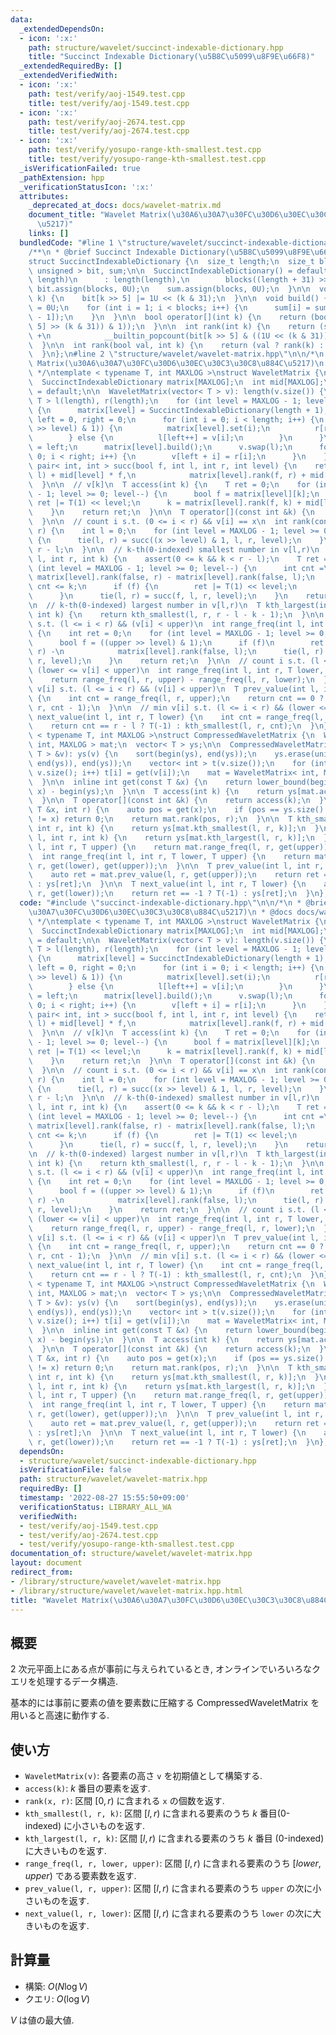 ```yaml
---
data:
  _extendedDependsOn:
  - icon: ':x:'
    path: structure/wavelet/succinct-indexable-dictionary.hpp
    title: "Succinct Indexable Dictionary(\u5B8C\u5099\u8F9E\u66F8)"
  _extendedRequiredBy: []
  _extendedVerifiedWith:
  - icon: ':x:'
    path: test/verify/aoj-1549.test.cpp
    title: test/verify/aoj-1549.test.cpp
  - icon: ':x:'
    path: test/verify/aoj-2674.test.cpp
    title: test/verify/aoj-2674.test.cpp
  - icon: ':x:'
    path: test/verify/yosupo-range-kth-smallest.test.cpp
    title: test/verify/yosupo-range-kth-smallest.test.cpp
  _isVerificationFailed: true
  _pathExtension: hpp
  _verificationStatusIcon: ':x:'
  attributes:
    _deprecated_at_docs: docs/wavelet-matrix.md
    document_title: "Wavelet Matrix(\u30A6\u30A7\u30FC\u30D6\u30EC\u30C3\u30C8\u884C\
      \u5217)"
    links: []
  bundledCode: "#line 1 \"structure/wavelet/succinct-indexable-dictionary.hpp\"\n\
    /**\n * @brief Succinct Indexable Dictionary(\u5B8C\u5099\u8F9E\u66F8)\n */\n\
    struct SuccinctIndexableDictionary {\n  size_t length;\n  size_t blocks;\n  vector<\
    \ unsigned > bit, sum;\n\n  SuccinctIndexableDictionary() = default;\n\n  SuccinctIndexableDictionary(size_t\
    \ length)\n      : length(length),\n        blocks((length + 31) >> 5) {\n   \
    \ bit.assign(blocks, 0U);\n    sum.assign(blocks, 0U);\n  }\n\n  void set(int\
    \ k) {\n    bit[k >> 5] |= 1U << (k & 31);\n  }\n\n  void build() {\n    sum[0]\
    \ = 0U;\n    for (int i = 1; i < blocks; i++) {\n      sum[i] = sum[i - 1] + __builtin_popcount(bit[i\
    \ - 1]);\n    }\n  }\n\n  bool operator[](int k) {\n    return (bool((bit[k >>\
    \ 5] >> (k & 31)) & 1));\n  }\n\n  int rank(int k) {\n    return (sum[k >> 5]\
    \ +\n            __builtin_popcount(bit[k >> 5] & ((1U << (k & 31)) - 1)));\n\
    \  }\n\n  int rank(bool val, int k) {\n    return (val ? rank(k) : k - rank(k));\n\
    \  }\n};\n#line 2 \"structure/wavelet/wavelet-matrix.hpp\"\n\n/*\n * @brief Wavelet\
    \ Matrix(\u30A6\u30A7\u30FC\u30D6\u30EC\u30C3\u30C8\u884C\u5217)\n * @docs docs/wavelet-matrix.md\n\
    \ */\ntemplate < typename T, int MAXLOG >\nstruct WaveletMatrix {\n  size_t length;\n\
    \  SuccinctIndexableDictionary matrix[MAXLOG];\n  int mid[MAXLOG];\n\n  WaveletMatrix()\
    \ = default;\n\n  WaveletMatrix(vector< T > v): length(v.size()) {\n    vector<\
    \ T > l(length), r(length);\n    for (int level = MAXLOG - 1; level >= 0; level--)\
    \ {\n      matrix[level] = SuccinctIndexableDictionary(length + 1);\n      int\
    \ left = 0, right = 0;\n      for (int i = 0; i < length; i++) {\n        if (((v[i]\
    \ >> level) & 1)) {\n          matrix[level].set(i);\n          r[right++] = v[i];\n\
    \        } else {\n          l[left++] = v[i];\n        }\n      }\n      mid[level]\
    \ = left;\n      matrix[level].build();\n      v.swap(l);\n      for (int i =\
    \ 0; i < right; i++) {\n        v[left + i] = r[i];\n      }\n    }\n  }\n\n \
    \ pair< int, int > succ(bool f, int l, int r, int level) {\n    return {matrix[level].rank(f,\
    \ l) + mid[level] * f,\n            matrix[level].rank(f, r) + mid[level] * f};\n\
    \  }\n\n  // v[k]\n  T access(int k) {\n    T ret = 0;\n    for (int level = MAXLOG\
    \ - 1; level >= 0; level--) {\n      bool f = matrix[level][k];\n      if (f)\
    \ ret |= T(1) << level;\n      k = matrix[level].rank(f, k) + mid[level] * f;\n\
    \    }\n    return ret;\n  }\n\n  T operator[](const int &k) {\n    return access(k);\n\
    \  }\n\n  // count i s.t. (0 <= i < r) && v[i] == x\n  int rank(const T &x, int\
    \ r) {\n    int l = 0;\n    for (int level = MAXLOG - 1; level >= 0; level--)\
    \ {\n      tie(l, r) = succ((x >> level) & 1, l, r, level);\n    }\n    return\
    \ r - l;\n  }\n\n  // k-th(0-indexed) smallest number in v[l,r)\n  T kth_smallest(int\
    \ l, int r, int k) {\n    assert(0 <= k && k < r - l);\n    T ret = 0;\n    for\
    \ (int level = MAXLOG - 1; level >= 0; level--) {\n      int cnt =\n         \
    \ matrix[level].rank(false, r) - matrix[level].rank(false, l);\n      bool f =\
    \ cnt <= k;\n      if (f) {\n        ret |= T(1) << level;\n        k -= cnt;\n\
    \      }\n      tie(l, r) = succ(f, l, r, level);\n    }\n    return ret;\n  }\n\
    \n  // k-th(0-indexed) largest number in v[l,r)\n  T kth_largest(int l, int r,\
    \ int k) {\n    return kth_smallest(l, r, r - l - k - 1);\n  }\n\n  // count i\
    \ s.t. (l <= i < r) && (v[i] < upper)\n  int range_freq(int l, int r, T upper)\
    \ {\n    int ret = 0;\n    for (int level = MAXLOG - 1; level >= 0; level--) {\n\
    \      bool f = ((upper >> level) & 1);\n      if (f)\n        ret += matrix[level].rank(false,\
    \ r) -\n            matrix[level].rank(false, l);\n      tie(l, r) = succ(f, l,\
    \ r, level);\n    }\n    return ret;\n  }\n\n  // count i s.t. (l <= i < r) &&\
    \ (lower <= v[i] < upper)\n  int range_freq(int l, int r, T lower, T upper) {\n\
    \    return range_freq(l, r, upper) - range_freq(l, r, lower);\n  }\n\n  // max\
    \ v[i] s.t. (l <= i < r) && (v[i] < upper)\n  T prev_value(int l, int r, T upper)\
    \ {\n    int cnt = range_freq(l, r, upper);\n    return cnt == 0 ? T(-1) : kth_smallest(l,\
    \ r, cnt - 1);\n  }\n\n  // min v[i] s.t. (l <= i < r) && (lower <= v[i])\n  T\
    \ next_value(int l, int r, T lower) {\n    int cnt = range_freq(l, r, lower);\n\
    \    return cnt == r - l ? T(-1) : kth_smallest(l, r, cnt);\n  }\n};\n\ntemplate\
    \ < typename T, int MAXLOG >\nstruct CompressedWaveletMatrix {\n  WaveletMatrix<\
    \ int, MAXLOG > mat;\n  vector< T > ys;\n\n  CompressedWaveletMatrix(const vector<\
    \ T > &v): ys(v) {\n    sort(begin(ys), end(ys));\n    ys.erase(unique(begin(ys),\
    \ end(ys)), end(ys));\n    vector< int > t(v.size());\n    for (int i = 0; i <\
    \ v.size(); i++) t[i] = get(v[i]);\n    mat = WaveletMatrix< int, MAXLOG >(t);\n\
    \  }\n\n  inline int get(const T &x) {\n    return lower_bound(begin(ys), end(ys),\
    \ x) - begin(ys);\n  }\n\n  T access(int k) {\n    return ys[mat.access(k)];\n\
    \  }\n\n  T operator[](const int &k) {\n    return access(k);\n  }\n\n  int rank(const\
    \ T &x, int r) {\n    auto pos = get(x);\n    if (pos == ys.size() || ys[pos]\
    \ != x) return 0;\n    return mat.rank(pos, r);\n  }\n\n  T kth_smallest(int l,\
    \ int r, int k) {\n    return ys[mat.kth_smallest(l, r, k)];\n  }\n\n  T kth_largest(int\
    \ l, int r, int k) {\n    return ys[mat.kth_largest(l, r, k)];\n  }\n\n  int range_freq(int\
    \ l, int r, T upper) {\n    return mat.range_freq(l, r, get(upper));\n  }\n\n\
    \  int range_freq(int l, int r, T lower, T upper) {\n    return mat.range_freq(l,\
    \ r, get(lower), get(upper));\n  }\n\n  T prev_value(int l, int r, T upper) {\n\
    \    auto ret = mat.prev_value(l, r, get(upper));\n    return ret == -1 ? T(-1)\
    \ : ys[ret];\n  }\n\n  T next_value(int l, int r, T lower) {\n    auto ret = mat.next_value(l,\
    \ r, get(lower));\n    return ret == -1 ? T(-1) : ys[ret];\n  }\n};\n"
  code: "#include \"succinct-indexable-dictionary.hpp\"\n\n/*\n * @brief Wavelet Matrix(\u30A6\
    \u30A7\u30FC\u30D6\u30EC\u30C3\u30C8\u884C\u5217)\n * @docs docs/wavelet-matrix.md\n\
    \ */\ntemplate < typename T, int MAXLOG >\nstruct WaveletMatrix {\n  size_t length;\n\
    \  SuccinctIndexableDictionary matrix[MAXLOG];\n  int mid[MAXLOG];\n\n  WaveletMatrix()\
    \ = default;\n\n  WaveletMatrix(vector< T > v): length(v.size()) {\n    vector<\
    \ T > l(length), r(length);\n    for (int level = MAXLOG - 1; level >= 0; level--)\
    \ {\n      matrix[level] = SuccinctIndexableDictionary(length + 1);\n      int\
    \ left = 0, right = 0;\n      for (int i = 0; i < length; i++) {\n        if (((v[i]\
    \ >> level) & 1)) {\n          matrix[level].set(i);\n          r[right++] = v[i];\n\
    \        } else {\n          l[left++] = v[i];\n        }\n      }\n      mid[level]\
    \ = left;\n      matrix[level].build();\n      v.swap(l);\n      for (int i =\
    \ 0; i < right; i++) {\n        v[left + i] = r[i];\n      }\n    }\n  }\n\n \
    \ pair< int, int > succ(bool f, int l, int r, int level) {\n    return {matrix[level].rank(f,\
    \ l) + mid[level] * f,\n            matrix[level].rank(f, r) + mid[level] * f};\n\
    \  }\n\n  // v[k]\n  T access(int k) {\n    T ret = 0;\n    for (int level = MAXLOG\
    \ - 1; level >= 0; level--) {\n      bool f = matrix[level][k];\n      if (f)\
    \ ret |= T(1) << level;\n      k = matrix[level].rank(f, k) + mid[level] * f;\n\
    \    }\n    return ret;\n  }\n\n  T operator[](const int &k) {\n    return access(k);\n\
    \  }\n\n  // count i s.t. (0 <= i < r) && v[i] == x\n  int rank(const T &x, int\
    \ r) {\n    int l = 0;\n    for (int level = MAXLOG - 1; level >= 0; level--)\
    \ {\n      tie(l, r) = succ((x >> level) & 1, l, r, level);\n    }\n    return\
    \ r - l;\n  }\n\n  // k-th(0-indexed) smallest number in v[l,r)\n  T kth_smallest(int\
    \ l, int r, int k) {\n    assert(0 <= k && k < r - l);\n    T ret = 0;\n    for\
    \ (int level = MAXLOG - 1; level >= 0; level--) {\n      int cnt =\n         \
    \ matrix[level].rank(false, r) - matrix[level].rank(false, l);\n      bool f =\
    \ cnt <= k;\n      if (f) {\n        ret |= T(1) << level;\n        k -= cnt;\n\
    \      }\n      tie(l, r) = succ(f, l, r, level);\n    }\n    return ret;\n  }\n\
    \n  // k-th(0-indexed) largest number in v[l,r)\n  T kth_largest(int l, int r,\
    \ int k) {\n    return kth_smallest(l, r, r - l - k - 1);\n  }\n\n  // count i\
    \ s.t. (l <= i < r) && (v[i] < upper)\n  int range_freq(int l, int r, T upper)\
    \ {\n    int ret = 0;\n    for (int level = MAXLOG - 1; level >= 0; level--) {\n\
    \      bool f = ((upper >> level) & 1);\n      if (f)\n        ret += matrix[level].rank(false,\
    \ r) -\n            matrix[level].rank(false, l);\n      tie(l, r) = succ(f, l,\
    \ r, level);\n    }\n    return ret;\n  }\n\n  // count i s.t. (l <= i < r) &&\
    \ (lower <= v[i] < upper)\n  int range_freq(int l, int r, T lower, T upper) {\n\
    \    return range_freq(l, r, upper) - range_freq(l, r, lower);\n  }\n\n  // max\
    \ v[i] s.t. (l <= i < r) && (v[i] < upper)\n  T prev_value(int l, int r, T upper)\
    \ {\n    int cnt = range_freq(l, r, upper);\n    return cnt == 0 ? T(-1) : kth_smallest(l,\
    \ r, cnt - 1);\n  }\n\n  // min v[i] s.t. (l <= i < r) && (lower <= v[i])\n  T\
    \ next_value(int l, int r, T lower) {\n    int cnt = range_freq(l, r, lower);\n\
    \    return cnt == r - l ? T(-1) : kth_smallest(l, r, cnt);\n  }\n};\n\ntemplate\
    \ < typename T, int MAXLOG >\nstruct CompressedWaveletMatrix {\n  WaveletMatrix<\
    \ int, MAXLOG > mat;\n  vector< T > ys;\n\n  CompressedWaveletMatrix(const vector<\
    \ T > &v): ys(v) {\n    sort(begin(ys), end(ys));\n    ys.erase(unique(begin(ys),\
    \ end(ys)), end(ys));\n    vector< int > t(v.size());\n    for (int i = 0; i <\
    \ v.size(); i++) t[i] = get(v[i]);\n    mat = WaveletMatrix< int, MAXLOG >(t);\n\
    \  }\n\n  inline int get(const T &x) {\n    return lower_bound(begin(ys), end(ys),\
    \ x) - begin(ys);\n  }\n\n  T access(int k) {\n    return ys[mat.access(k)];\n\
    \  }\n\n  T operator[](const int &k) {\n    return access(k);\n  }\n\n  int rank(const\
    \ T &x, int r) {\n    auto pos = get(x);\n    if (pos == ys.size() || ys[pos]\
    \ != x) return 0;\n    return mat.rank(pos, r);\n  }\n\n  T kth_smallest(int l,\
    \ int r, int k) {\n    return ys[mat.kth_smallest(l, r, k)];\n  }\n\n  T kth_largest(int\
    \ l, int r, int k) {\n    return ys[mat.kth_largest(l, r, k)];\n  }\n\n  int range_freq(int\
    \ l, int r, T upper) {\n    return mat.range_freq(l, r, get(upper));\n  }\n\n\
    \  int range_freq(int l, int r, T lower, T upper) {\n    return mat.range_freq(l,\
    \ r, get(lower), get(upper));\n  }\n\n  T prev_value(int l, int r, T upper) {\n\
    \    auto ret = mat.prev_value(l, r, get(upper));\n    return ret == -1 ? T(-1)\
    \ : ys[ret];\n  }\n\n  T next_value(int l, int r, T lower) {\n    auto ret = mat.next_value(l,\
    \ r, get(lower));\n    return ret == -1 ? T(-1) : ys[ret];\n  }\n};\n"
  dependsOn:
  - structure/wavelet/succinct-indexable-dictionary.hpp
  isVerificationFile: false
  path: structure/wavelet/wavelet-matrix.hpp
  requiredBy: []
  timestamp: '2022-08-27 15:55:50+09:00'
  verificationStatus: LIBRARY_ALL_WA
  verifiedWith:
  - test/verify/aoj-1549.test.cpp
  - test/verify/aoj-2674.test.cpp
  - test/verify/yosupo-range-kth-smallest.test.cpp
documentation_of: structure/wavelet/wavelet-matrix.hpp
layout: document
redirect_from:
- /library/structure/wavelet/wavelet-matrix.hpp
- /library/structure/wavelet/wavelet-matrix.hpp.html
title: "Wavelet Matrix(\u30A6\u30A7\u30FC\u30D6\u30EC\u30C3\u30C8\u884C\u5217)"
---
```

## 概要

$2$ 次元平面上にある点が事前に与えられているとき, オンラインでいろいろなクエリを処理するデータ構造.

基本的には事前に要素の値を要素数に圧縮する CompressedWaveletMatrix を用いると高速に動作する.

## 使い方
* `WaveletMatrix(v)`: 各要素の高さ `v` を初期値として構築する.
* `access(k)`: $k$ 番目の要素を返す.
* `rank(x, r)`: 区間 $[0, r)$ に含まれる `x` の個数を返す.
* `kth_smallest(l, r, k)`: 区間 $[l, r)$ に含まれる要素のうち $k$ 番目(0-indexed) に小さいものを返す.
* `kth_largest(l, r, k)`: 区間 $[l, r)$ に含まれる要素のうち $k$ 番目 (0-indexed) に大きいものを返す.
* `range_freq(l, r, lower, upper)`: 区間 $[l, r)$ に含まれる要素のうち $[lower, upper)$ である要素数を返す.
* `prev_value(l, r, upper)`: 区間 $[l, r)$ に含まれる要素のうち `upper` の次に小さいものを返す.
* `next_value(l, r, lower)`: 区間 $[l, r)$ に含まれる要素のうち `lower` の次に大きいものを返す.

## 計算量

* 構築: $O(N \log V)$
* クエリ: $O(\log V)$

$V$ は値の最大値.
